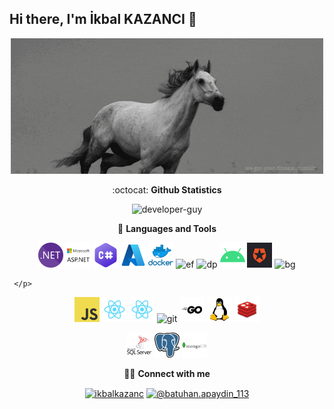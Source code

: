 ## Hi there, I'm İkbal KAZANCI 👋

<p align="center">
<img src="https://github.com/ikbalkazanc/Asp.NetCore-IdentityServer4/blob/master/images/horse.gif" alt="Logo">
</p>

<p align="center">
:octocat: </img> <b> Github Statistics</b> 
</p>

<p align="center">
<img  src="https://github-readme-stats.vercel.app/api?username=ikbalkazanc&show_icons=true&theme=radical" alt="developer-guy"  />
</p>

<p align="center">
🧰 </img> <b> Languages and Tools</b> 
</p>

<p align="center">
  <p align="center">
  <img src="https://github.com/github/explore/blob/main/topics/dotnet/dotnet.png" alt="net" width="40" height="40"/> 
  <img src="https://github.com/github/explore/blob/main/topics/aspnet/aspnet.png" alt="aspnet" width="40" height="40"/> 
  <img src="https://github.com/github/explore/blob/main/topics/csharp/csharp.png" alt="c#" width="40" height="40"/> 
  <img src="https://github.com/github/explore/blob/main/topics/azure/azure.png" alt="azure" width="40" height="40"/>
  <img src="https://github.com/github/explore/raw/main/topics/docker/docker.png" alt="docker" width="40" height="40"/>
  <img src="https://www.gencayyildiz.com/blog/wp-content/uploads/2019/08/ef-core.png" alt="ef" width="40" height="40"/> 
  <img src="https://z2c2b4z9.stackpathcdn.com/images/logo256X256.png" alt="dp" width="40" height="40"/> 
  <img src="https://github.com/github/explore/blob/main/topics/android/android.png" alt="android" width="40" height="40"/>
  <img src="https://github.com/github/explore/blob/main/topics/auth0/auth0.png" alt="auth" width="40" height="40"/> 
  <img src=["https://github.com/github/explore/blob/main/topics/android/android.png](https://github.com/github/explore/blob/main/topics/bigquery/bigquery.png)" alt="bg" width="40" height="40"/> 

    
     </p>
  <p align="center">
  <img src="https://github.com/github/explore/blob/main/topics/javascript/javascript.png" alt="js" width="40" height="40"/>
  <img src="https://github.com/github/explore/blob/main/topics/react/react.png" alt="react" width="40" height="40"/> 
  <img src="https://github.com/github/explore/blob/main/topics/react-native/react-native.png" alt="k3s" width="40" height="40"/> 
  
  <img src="https://www.vectorlogo.zone/logos/git-scm/git-scm-icon.svg" alt="git" width="40" height="40"/> 
  <img src="https://github.com/github/explore/raw/main/topics/go/go.png" alt="go" width="40" height="40"/> 
  <img src="https://github.com/github/explore/raw/main/topics/linux/linux.png" alt="linux" width="40" height="40"/> 
  <img src="https://github.com/github/explore/blob/main/topics/redis/redis.png" alt="red" width="40" height="40"/> 
  </p>
  <p align="center">
   <img src="https://github.com/github/explore/blob/main/topics/sql-server/sql-server.png" alt="sqls" width="40" height="40"/> 
  <img src="https://github.com/github/explore/blob/main/topics/postgresql/postgresql.png" alt="pg" width="40" height="40"/> 
   <img src="https://github.com/github/explore/blob/main/topics/mongodb/mongodb.png" alt="mg" width="40" height="40"/> 
  </p>
</p>


<p align="center">
🙋‍♂️ <b>Connect with me</b> 
</p>

<p align="center">
<a href="https://www.linkedin.com/in/ikbalkazanc/" target="blank"><img align="center" src="https://img.shields.io/badge/linkedin-%230077B5.svg?&style=for-the-badge&logo=linkedin&logoColor=white" alt="ikbalkazanc" /></a>
<a href="https://ikbalkazanc.medium.com" target="blank"><img align="center" src="https://img.shields.io/badge/medium-%2312100E.svg?&style=for-the-badge&logo=medium&logoColor=white" alt="@batuhan.apaydin_113" /></a>
</p>
